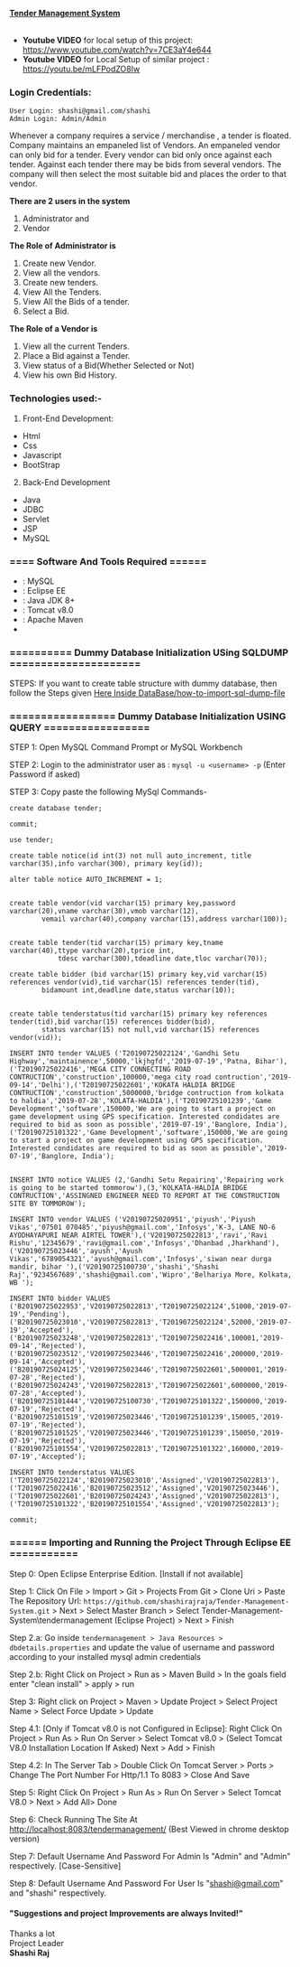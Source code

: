 <a href="http://ec2-13-233-71-174.ap-south-1.compute.amazonaws.com:8080/tendermanagement/" alt="Tender Management System Java Project" target="_blank">**Tender Management System**</a><br><br>
- **Youtube VIDEO** for local setup of this project: https://www.youtube.com/watch?v=7CE3aY4e644
- **Youtube VIDEO** for Local Setup of similar project : https://youtu.be/mLFPodZO8Iw
### Login Credentials:
	User Login: shashi@gmail.com/shashi
	Admin Login: Admin/Admin
Whenever a company  requires a service / merchandise , a tender is floated. Company maintains an empaneled list of Vendors. An empaneled vendor can only bid for a tender. Every vendor can bid only once against   each tender. Against each tender there may be   bids from several vendors. The company will then select the most suitable bid and places the order to that vendor.
<!--
**Note: This Website is LIVE now <a href="http://ec2-13-233-71-174.ap-south-1.compute.amazonaws.com:8080/tendermanagement/" alt="Tender Management System Java Project" target="_blank">Click Here</a> to visit the live website.
-->
**There are 2 users in the system**

1.	Administrator and
2.	Vendor


**The Role of Administrator is**

1.	Create new Vendor.
2.	View all the vendors.
3.	Create new tenders.
4.	View All the Tenders.
5.	View All the Bids of a tender.
6.	Select a Bid.

**The Role of a Vendor is**
1.	View all the current Tenders.
2.	Place a Bid against a Tender.
3.	View status of a Bid(Whether Selected or Not)
4.	View his own Bid History.
<!--
<a href="http://ec2-13-233-71-174.ap-south-1.compute.amazonaws.com:8080/tendermanagement/" alt="Tender Management System Java Project" target="_blank" div color="red"> 
LIVE NOW &#x1F534
</a>
-->

### Technologies used:-
1. Front-End Development:
- Html
- Css
- Javascript
- BootStrap

2. Back-End Development
- Java
- JDBC
- Servlet
- JSP
- MySQL

### ==== Software And Tools Required ======
- : MySQL
- : Eclipse EE
- : Java JDK 8+
- : Tomcat v8.0
- : Apache Maven
- 
### ========== Dummy Database Initialization USing SQLDUMP =====================

STEPS: If you want to create table structure with dummy database, then follow the Steps given <a target="_blank" href="https://github.com/shashirajraja/Tender-Management-System/blob/master/DataBase/how-to-import-sql-dump-file.md">Here Inside DataBase/how-to-import-sql-dump-file</a>

### ================= Dummy Database Initialization USING QUERY =================

STEP 1: Open MySQL Command Prompt or MySQL Workbench

STEP 2: Login to the administrator user as : ```mysql -u <username> -p``` (Enter Password if asked)

STEP 3: Copy paste the following MySql Commands-
```MySQL
create database tender;

commit;

use tender;

create table notice(id int(3) not null auto_increment, title varchar(35),info varchar(300), primary key(id));

alter table notice AUTO_INCREMENT = 1;


create table vendor(vid varchar(15) primary key,password varchar(20),vname varchar(30),vmob varchar(12),
		vemail varchar(40),company varchar(15),address varchar(100));


create table tender(tid varchar(15) primary key,tname varchar(40),ttype varchar(20),tprice int,
		    tdesc varchar(300),tdeadline date,tloc varchar(70));

create table bidder (bid varchar(15) primary key,vid varchar(15) references vendor(vid),tid varchar(15) references tender(tid),
		bidamount int,deadline date,status varchar(10));


create table tenderstatus(tid varchar(15) primary key references tender(tid),bid varchar(15) references bidder(bid),
		status varchar(15) not null,vid varchar(15) references vendor(vid));

INSERT INTO tender VALUES ('T20190725022124','Gandhi Setu Highway','maintainence',50000,'lkjhgfd','2019-07-19','Patna, Bihar'),('T20190725022416','MEGA CITY CONNECTING ROAD CONTRUCTION','construction',100000,'mega city road contruction','2019-09-14','Delhi'),('T20190725022601','KOKATA HALDIA BRIDGE CONTRUCTION','construction',5000000,'bridge contruction from kolkata to haldia','2019-07-28','KOLATA-HALDIA'),('T20190725101239','Game Development','software',150000,'We are going to start a project on game development using GPS specification. Interested condidates are required to bid as soon as possible','2019-07-19','Banglore, India'),('T20190725101322','Game Development','software',150000,'We are going to start a project on game development using GPS specification. Interested condidates are required to bid as soon as possible','2019-07-19','Banglore, India');


INSERT INTO notice VALUES (2,'Gandhi Setu Repairing','Repairing work is going to be started tommorow'),(3,'KOLKATA-HALDIA BRIDGE CONTRUCTION','ASSINGNED ENGINEER NEED TO REPORT AT THE CONSTRUCTION SITE BY TOMMOROW');

INSERT INTO vendor VALUES ('V20190725020951','piyush','Piyush Vikas','07501 070485','piyush@gmail.com','Infosys','K-3, LANE NO-6 AYODHAYAPURI NEAR AIRTEL TOWER'),('V20190725022813','ravi','Ravi Rishu','12345679','ravi@gmail.com','Infosys','Dhanbad ,Jharkhand'),('V20190725023446','ayush','Ayush Vikas','6789054321','ayush@gmail.com','Infosys','siwan near durga mandir, bihar '),('V20190725100730','shashi','Shashi Raj','9234567689','shashi@gmail.com','Wipro','Belhariya More, Kolkata, WB ');

INSERT INTO bidder VALUES ('B20190725022953','V20190725022813','T20190725022124',51000,'2019-07-19','Pending'),('B20190725023010','V20190725022813','T20190725022124',52000,'2019-07-19','Accepted'),('B20190725023248','V20190725022813','T20190725022416',100001,'2019-09-14','Rejected'),('B20190725023512','V20190725023446','T20190725022416',200000,'2019-09-14','Accepted'),('B20190725024125','V20190725023446','T20190725022601',5000001,'2019-07-28','Rejected'),('B20190725024243','V20190725022813','T20190725022601',6000000,'2019-07-28','Accepted'),('B20190725101444','V20190725100730','T20190725101322',1500000,'2019-07-19','Rejected'),('B20190725101519','V20190725023446','T20190725101239',150005,'2019-07-19','Rejected'),('B20190725101525','V20190725023446','T20190725101239',150050,'2019-07-19','Rejected'),('B20190725101554','V20190725022813','T20190725101322',160000,'2019-07-19','Accepted');

INSERT INTO tenderstatus VALUES ('T20190725022124','B20190725023010','Assigned','V20190725022813'),('T20190725022416','B20190725023512','Assigned','V20190725023446'),('T20190725022601','B20190725024243','Assigned','V20190725022813'),('T20190725101322','B20190725101554','Assigned','V20190725022813');

commit;

```
	
### ====== Importing and Running the Project Through Eclipse EE ===========
Step 0: Open Eclipse Enterprise Edition. [Install if not available]

Step 1: Click On File > Import > Git > Projects From Git > Clone Uri  > Paste The Repository Url: ```https://github.com/shashirajraja/Tender-Management-System.git``` > Next > Select Master Branch > Select Tender-Management-System\tendermanagement (Eclipse Project) > Next > Finish

Step 2.a: Go inside ```tendermanagement > Java Resources > dbdetails.properties``` and update the value of username and password according to your installed mysql admin credentials

Step 2.b: Right Click on Project > Run as > Maven Build > In the goals field enter "clean install" > apply > run

Step 3: Right click on Project > Maven > Update Project > Select Project Name > Select Force Update > Update

Step 4.1: [Only if Tomcat v8.0 is not Configured in Eclipse]: Right Click On Project > Run As > Run On Server > Select Tomcat v8.0 > (Select Tomcat V8.0 Installation Location If Asked) Next > Add <project-name> > Finish

Step 4.2: In The Server Tab > Double Click On Tomcat Server > Ports  > Change The Port Number For Http/1.1 To 8083 > Close And Save

Step 5: Right Click On Project > Run As > Run On Server > Select Tomcat V8.0 > Next > Add All> Done

Step 6: Check Running The Site At  <a Href="http://localhost:8083/tendermanagement/">http://localhost:8083/tendermanagement/</a> (Best Viewed in chrome desktop version)

Step 7: Default Username And Password For Admin Is "Admin" and "Admin" respectively. [Case-Sensitive]

Step 8: Default Username And Password For User Is "shashi@gmail.com" and "shashi" respectively.



#### "Suggestions and project Improvements are always Invited!"

<bold>Thanks a lot</bold><br/>
                                                                                                        Project Leader<br/>
                                                                                                         <b>Shashi Raj</b>
